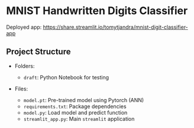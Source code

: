 # MNIST Handwritten Digits Classifier

Deployed app: https://share.streamlit.io/tomytjandra/mnist-digit-classifier-app

## Project Structure

- Folders:
    - `draft`: Python Notebook for testing

- Files:
    - `model.pt`: Pre-trained model using Pytorch (ANN)
    - `requirements.txt`: Package dependencies
    - `model.py`: Load model and predict function
    - `streamlit_app.py`: Main `streamlit` application